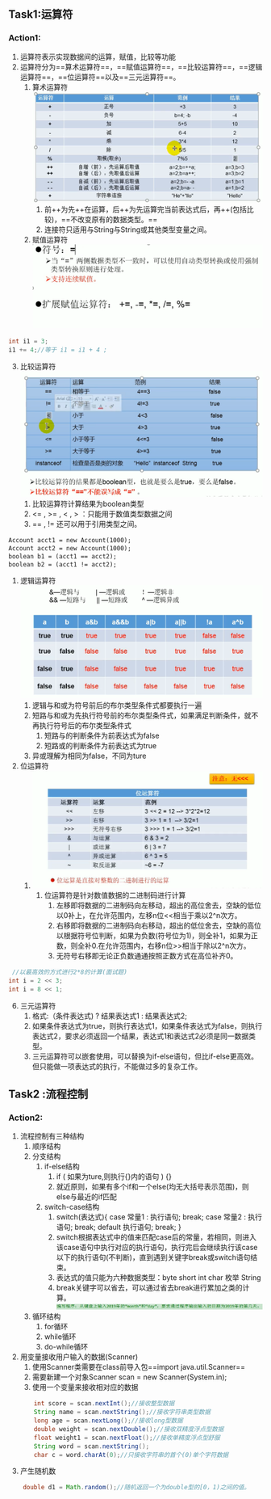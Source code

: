 ## Task1:运算符 ##
### Action1: ###
1. 运算符表示实现数据间的运算，赋值，比较等功能
2. 运算符分为==算术运算符==，==赋值运算符==，==比较运算符==，==逻辑运算符==，==位运算符==以及==三元运算符==。
   1. 算术运算符
       ![](images/2022-03-17-16-05-41.png)
       1. 前++为先++在运算，后++为先运算完当前表达式后，再++(包括比较)，==不改变原有的数据类型。==
       2. 连接符只适用与String与String或其他类型变量之间。
   2. 赋值运算符
       ![](images/2022-03-17-16-06-58.png)
``` java
int i1 = 3;
i1 += 4;//等于 i1 = i1 + 4 ;
``` 
   3. 比较运算符
   ![](images/2022-03-17-16-09-43.png)
      1. 比较运算符计算结果为boolean类型
      2. <= , >= , < , > ：只能用于数值类型数据之间
      3. == , != 还可以用于引用类型之间。
```java{.line-numbers}
Account acct1 = new Account(1000);
Account acct2 = new Account(1000);
boolean b1 = (acct1 == acct2);
boolean b2 = (acct1 != acct2);
```
   1. 逻辑运算符
   ![](images/2022-03-17-16-10-43.png)
      1. 逻辑与和或为符号前后的布尔类型条件式都要执行一遍
      2. 短路与和或为先执行符号前的布尔类型条件式，如果满足判断条件，就不再执行符号后的布尔类型条件式
         1. 短路与的判断条件为前表达式为false
         2. 短路或的判断条件为前表达式为true
      3. 异或理解为相同为false，不同为ture
   1. 位运算符
      1. ![](images/2022-03-17-16-15-40.png)
         1. 位运算符是针对数值数据的二进制码进行计算
            1. 左移即将数据的二进制码向左移动，超出的高位舍去，空缺的低位以0补上，在允许范围内，左移n位<<相当于乘以2^n次方。
            2. 右移即将数据的二进制码向右移动，超出的低位舍去，空缺的高位以根据符号位判断，如果为负数(符号位为1)，则全补1，如果为正数，则全补0.在允许范围内，右移n位>>相当于除以2^n次方。
            3. 无符号右移即无论正负数通通按照正数方式在高位补齐0。
``` java {.line-numbers}
 //以最高效的方式进行2*8的计算(面试题)
int i = 2 << 3;
int i = 8 << 1;
```


   6. 三元运算符
       1. 格式:（条件表达式) ? 结果表达式1 : 结果表达式2;
       2. 如果条件表达式为true，则执行表达式1，如果条件表达式为false，则执行表达式2，要求必须返回一个结果，表达式1和表达式2必须是同一数据类型。
       3. 三元运算符可以嵌套使用，可以替换为if-else语句，但比if-else更高效。但只能做一项表达式的执行，不能做过多的复杂工作。

## Task2 :流程控制 ##
### Action2: ###
1. 流程控制有三种结构
   1. 顺序结构
   2. 分支结构
      1. if-else结构
         1. if ( 如果为ture,则执行{}内的语句 ) {}
         2. 就近原则，如果有多个if和一个else(均无大括号表示范围)，则else与最近的if匹配
      2. switch-case结构
         1. switch(表达式){
            case 常量1 :
                  执行语句;
                  break;
            case 常量2 :
                  执行语句;
                  break;
            default
                  执行语句;
                  break; 
          }
         2. switch根据表达式中的值来匹配case后的常量，若相同，则进入该case语句中执行对应的执行语句，执行完后会继续执行该case以下的执行语句(不判断)，直到遇到关键字break或switch语句结束。
         3. 表达式的值只能为六种数据类型：byte short int char 枚举 String
         4. break关键字可以省去，可以通过省去break进行累加之类的计算。
          ![](images/2022-03-18-15-15-27.png)
   3. 循环结构
      1. for循环
      2. while循环
      3. do-while循环
2. 用变量接收用户输入的数据(Scanner)
   1. 使用Scanner类需要在class前导入包==import java.util.Scanner==
   2. 需要新建一个对象Scanner scan = new Scanner(System.in);
   3. 使用一个变量来接收相对应的数据
``` java {.line-numbers}
       int score = scan.nextInt();//接收整型数据
       String name = scan.nextString();//接收字符串类型数据
       long age = scan.nextLong();//接收long型数据
       double weight = scan.nextDouble();//接收双精度浮点型数据
       float weight1 = scan.nextFloat();//接收单精度浮点型舒服
       String word = scan.nextString();
       char c = word.charAt(0);//只接收字符串的首个(0)单个字符数据
```
3. 产生随机数
``` java
    double d1 = Math.random();//随机返回一个为double型的[0，1)之间的值。
```


